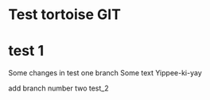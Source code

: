 # Test tortoise GIT
# 
# test 1

Some changes in test one branch
Some text Yippee-ki-yay

add branch number two test_2